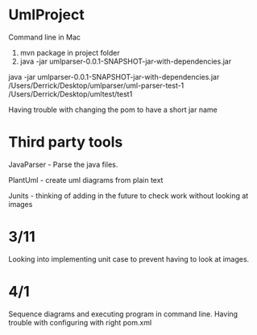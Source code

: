 # UmlProject
Command line in Mac
1. mvn package in project folder
2. java -jar umlparser-0.0.1-SNAPSHOT-jar-with-dependencies.jar <FileName> <FileOutput>

java -jar umlparser-0.0.1-SNAPSHOT-jar-with-dependencies.jar /Users/Derrick/Desktop/umlparser/uml-parser-test-1 /Users/Derrick/Desktop/umltest/test1

Having trouble with changing the pom to have a short jar name

# Third party tools
JavaParser - Parse the java files.

PlantUml - create uml diagrams from plain text

Junits - thinking of adding in the future to check work without looking at images

# 3/11 
Looking into implementing unit case to prevent having to look at images. 

# 4/1
Sequence diagrams and executing program in command line. Having trouble with configuring with right pom.xml
